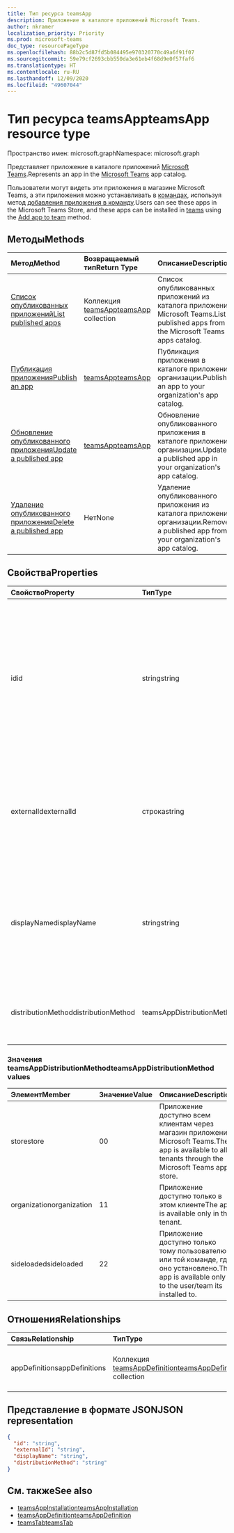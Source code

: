 ```yaml
---
title: Тип ресурса teamsApp
description: Приложение в каталоге приложений Microsoft Teams.
author: nkramer
localization_priority: Priority
ms.prod: microsoft-teams
doc_type: resourcePageType
ms.openlocfilehash: 88b2c5d87fd5b084495e970320770c49a6f91f07
ms.sourcegitcommit: 59e79cf2693cbb550da3e61eb4f68d9e0f57faf6
ms.translationtype: HT
ms.contentlocale: ru-RU
ms.lasthandoff: 12/09/2020
ms.locfileid: "49607044"
---
```

# <a name="teamsapp-resource-type"></a><span data-ttu-id="0343b-103">Тип ресурса teamsApp</span><span class="sxs-lookup"><span data-stu-id="0343b-103">teamsApp resource type</span></span>

<span data-ttu-id="0343b-104">Пространство имен: microsoft.graph</span><span class="sxs-lookup"><span data-stu-id="0343b-104">Namespace: microsoft.graph</span></span>

<span data-ttu-id="0343b-105">Представляет приложение в каталоге приложений [Microsoft Teams](teams-api-overview.md).</span><span class="sxs-lookup"><span data-stu-id="0343b-105">Represents an app in the [Microsoft Teams](teams-api-overview.md) app catalog.</span></span>

<span data-ttu-id="0343b-106">Пользователи могут видеть эти приложения в магазине Microsoft Teams, а эти приложения можно устанавливать в [командах](team.md), используя метод [добавления приложения в команду](../api/team-post-installedapps.md).</span><span class="sxs-lookup"><span data-stu-id="0343b-106">Users can see these apps in the Microsoft Teams Store, and these apps can be installed in [teams](team.md) using the [Add app to team](../api/team-post-installedapps.md) method.</span></span>

## <a name="methods"></a><span data-ttu-id="0343b-107">Методы</span><span class="sxs-lookup"><span data-stu-id="0343b-107">Methods</span></span>

| <span data-ttu-id="0343b-108">Метод</span><span class="sxs-lookup"><span data-stu-id="0343b-108">Method</span></span>       | <span data-ttu-id="0343b-109">Возвращаемый тип</span><span class="sxs-lookup"><span data-stu-id="0343b-109">Return Type</span></span>  |<span data-ttu-id="0343b-110">Описание</span><span class="sxs-lookup"><span data-stu-id="0343b-110">Description</span></span>|
|:---------------|:--------|:----------|
|[<span data-ttu-id="0343b-111">Список опубликованных приложений</span><span class="sxs-lookup"><span data-stu-id="0343b-111">List published apps</span></span>](../api/appcatalogs-list-teamsapps.md) | <span data-ttu-id="0343b-112">Коллекция [teamsApp](teamsapp.md)</span><span class="sxs-lookup"><span data-stu-id="0343b-112">[teamsApp](teamsapp.md) collection</span></span> | <span data-ttu-id="0343b-113">Список опубликованных приложений из каталога приложений Microsoft Teams.</span><span class="sxs-lookup"><span data-stu-id="0343b-113">List published apps from the Microsoft Teams apps catalog.</span></span>|
|[<span data-ttu-id="0343b-114">Публикация приложения</span><span class="sxs-lookup"><span data-stu-id="0343b-114">Publish an app</span></span>](../api/teamsapp-publish.md) | [<span data-ttu-id="0343b-115">teamsApp</span><span class="sxs-lookup"><span data-stu-id="0343b-115">teamsApp</span></span>](teamsapp.md) | <span data-ttu-id="0343b-116">Публикация приложения в каталоге приложений организации.</span><span class="sxs-lookup"><span data-stu-id="0343b-116">Publish an app to your organization's app catalog.</span></span>|
|[<span data-ttu-id="0343b-117">Обновление опубликованного приложения</span><span class="sxs-lookup"><span data-stu-id="0343b-117">Update a published app</span></span>](../api/teamsapp-update.md) | [<span data-ttu-id="0343b-118">teamsApp</span><span class="sxs-lookup"><span data-stu-id="0343b-118">teamsApp</span></span>](teamsapp.md) | <span data-ttu-id="0343b-119">Обновление опубликованного приложения в каталоге приложений организации.</span><span class="sxs-lookup"><span data-stu-id="0343b-119">Update a published app in your organization's app catalog.</span></span>|
|[<span data-ttu-id="0343b-120">Удаление опубликованного приложения</span><span class="sxs-lookup"><span data-stu-id="0343b-120">Delete a published app</span></span>](../api/teamsapp-delete.md) | <span data-ttu-id="0343b-121">Нет</span><span class="sxs-lookup"><span data-stu-id="0343b-121">None</span></span> | <span data-ttu-id="0343b-122">Удаление опубликованного приложения из каталога приложений организации.</span><span class="sxs-lookup"><span data-stu-id="0343b-122">Remove a published app from your organization's app catalog.</span></span>|

## <a name="properties"></a><span data-ttu-id="0343b-123">Свойства</span><span class="sxs-lookup"><span data-stu-id="0343b-123">Properties</span></span>

| <span data-ttu-id="0343b-124">Свойство</span><span class="sxs-lookup"><span data-stu-id="0343b-124">Property</span></span>            | <span data-ttu-id="0343b-125">Тип</span><span class="sxs-lookup"><span data-stu-id="0343b-125">Type</span></span>     | <span data-ttu-id="0343b-126">Описание</span><span class="sxs-lookup"><span data-stu-id="0343b-126">Description</span></span> |
|:------------------- |:-------- |:----------- |
| <span data-ttu-id="0343b-127">id</span><span class="sxs-lookup"><span data-stu-id="0343b-127">id</span></span>                  | <span data-ttu-id="0343b-128">string</span><span class="sxs-lookup"><span data-stu-id="0343b-128">string</span></span>   | <span data-ttu-id="0343b-129">Сгенерированный идентификатор приложения из каталога приложений (отличающийся от предоставленного разработчиком идентификатора в [ZIP-пакете приложения Microsoft Teams](/microsoftteams/platform/concepts/apps/apps-package).</span><span class="sxs-lookup"><span data-stu-id="0343b-129">The catalog app's generated app ID (different from the developer-provided ID in the [Microsoft Teams zip app package](/microsoftteams/platform/concepts/apps/apps-package).</span></span> |
| <span data-ttu-id="0343b-130">externalId</span><span class="sxs-lookup"><span data-stu-id="0343b-130">externalId</span></span>          | <span data-ttu-id="0343b-131">строка</span><span class="sxs-lookup"><span data-stu-id="0343b-131">string</span></span>   | <span data-ttu-id="0343b-132">Идентификатор каталога, предоставленный разработчиком приложения в [ZIP-пакете приложения Microsoft Teams](/microsoftteams/platform/concepts/apps/apps-package).</span><span class="sxs-lookup"><span data-stu-id="0343b-132">The ID of the catalog provided by the app developer in the [Microsoft Teams zip app package](/microsoftteams/platform/concepts/apps/apps-package).</span></span> |
| <span data-ttu-id="0343b-133">displayName</span><span class="sxs-lookup"><span data-stu-id="0343b-133">displayName</span></span>                | <span data-ttu-id="0343b-134">string</span><span class="sxs-lookup"><span data-stu-id="0343b-134">string</span></span>   | <span data-ttu-id="0343b-135">Название приложения каталога, предоставленное разработчиком приложения в [ZIP-пакете приложения Microsoft Teams](/microsoftteams/platform/concepts/apps/apps-package).</span><span class="sxs-lookup"><span data-stu-id="0343b-135">The name of the catalog app provided by the app developer in the [Microsoft Teams zip app package](/microsoftteams/platform/concepts/apps/apps-package).</span></span> |
| <span data-ttu-id="0343b-136">distributionMethod</span><span class="sxs-lookup"><span data-stu-id="0343b-136">distributionMethod</span></span>  | <span data-ttu-id="0343b-137">teamsAppDistributionMethod</span><span class="sxs-lookup"><span data-stu-id="0343b-137">teamsAppDistributionMethod</span></span>     | <span data-ttu-id="0343b-138">Метод распространения приложения.</span><span class="sxs-lookup"><span data-stu-id="0343b-138">The method of distribution for the app.</span></span> <span data-ttu-id="0343b-139">Только для чтения.</span><span class="sxs-lookup"><span data-stu-id="0343b-139">Read-only.</span></span>|

### <a name="teamsappdistributionmethod-values"></a><span data-ttu-id="0343b-140">Значения teamsAppDistributionMethod</span><span class="sxs-lookup"><span data-stu-id="0343b-140">teamsAppDistributionMethod values</span></span>

|<span data-ttu-id="0343b-141">Элемент</span><span class="sxs-lookup"><span data-stu-id="0343b-141">Member</span></span>|<span data-ttu-id="0343b-142">Значение</span><span class="sxs-lookup"><span data-stu-id="0343b-142">Value</span></span>|<span data-ttu-id="0343b-143">Описание</span><span class="sxs-lookup"><span data-stu-id="0343b-143">Description</span></span>|
|:---|:---|:---|
|<span data-ttu-id="0343b-144">store</span><span class="sxs-lookup"><span data-stu-id="0343b-144">store</span></span>|<span data-ttu-id="0343b-145">0</span><span class="sxs-lookup"><span data-stu-id="0343b-145">0</span></span>| <span data-ttu-id="0343b-146">Приложение доступно всем клиентам через магазин приложений Microsoft Teams.</span><span class="sxs-lookup"><span data-stu-id="0343b-146">The app is available to all tenants through the Microsoft Teams app store.</span></span>|
|<span data-ttu-id="0343b-147">organization</span><span class="sxs-lookup"><span data-stu-id="0343b-147">organization</span></span>|<span data-ttu-id="0343b-148">1</span><span class="sxs-lookup"><span data-stu-id="0343b-148">1</span></span>|<span data-ttu-id="0343b-149">Приложение доступно только в этом клиенте</span><span class="sxs-lookup"><span data-stu-id="0343b-149">The app is available only in this tenant.</span></span>|
|<span data-ttu-id="0343b-150">sideloaded</span><span class="sxs-lookup"><span data-stu-id="0343b-150">sideloaded</span></span>|<span data-ttu-id="0343b-151">2</span><span class="sxs-lookup"><span data-stu-id="0343b-151">2</span></span>|<span data-ttu-id="0343b-152">Приложение доступно только тому пользователю или той команде, где оно установлено.</span><span class="sxs-lookup"><span data-stu-id="0343b-152">The app is available only to the user/team its installed to.</span></span>|

## <a name="relationships"></a><span data-ttu-id="0343b-153">Отношения</span><span class="sxs-lookup"><span data-stu-id="0343b-153">Relationships</span></span>

| <span data-ttu-id="0343b-154">Связь</span><span class="sxs-lookup"><span data-stu-id="0343b-154">Relationship</span></span> | <span data-ttu-id="0343b-155">Тип</span><span class="sxs-lookup"><span data-stu-id="0343b-155">Type</span></span>   | <span data-ttu-id="0343b-156">Описание</span><span class="sxs-lookup"><span data-stu-id="0343b-156">Description</span></span> |
|:---------------|:--------|:----------|
|<span data-ttu-id="0343b-157">appDefinitions</span><span class="sxs-lookup"><span data-stu-id="0343b-157">appDefinitions</span></span>|<span data-ttu-id="0343b-158">Коллекция [teamsAppDefinition](teamsappdefinition.md)</span><span class="sxs-lookup"><span data-stu-id="0343b-158">[teamsAppDefinition](teamsappdefinition.md) collection</span></span>| <span data-ttu-id="0343b-159">Сведения о каждой версии приложения.</span><span class="sxs-lookup"><span data-stu-id="0343b-159">The details for each version of the app.</span></span> |

## <a name="json-representation"></a><span data-ttu-id="0343b-160">Представление в формате JSON</span><span class="sxs-lookup"><span data-stu-id="0343b-160">JSON representation</span></span>

<!-- {
  "blockType": "resource",
  "@odata.type": "microsoft.graph.teamsApp",
  "baseType": "microsoft.graph.entity"
}-->

```json
{
  "id": "string",
  "externalId": "string",
  "displayName": "string",
  "distributionMethod": "string"
}
```

## <a name="see-also"></a><span data-ttu-id="0343b-161">См. также</span><span class="sxs-lookup"><span data-stu-id="0343b-161">See also</span></span>

- [<span data-ttu-id="0343b-162">teamsAppInstallation</span><span class="sxs-lookup"><span data-stu-id="0343b-162">teamsAppInstallation</span></span>](teamsappinstallation.md)
- [<span data-ttu-id="0343b-163">teamsAppDefinition</span><span class="sxs-lookup"><span data-stu-id="0343b-163">teamsAppDefinition</span></span>](teamsappdefinition.md)
- [<span data-ttu-id="0343b-164">teamsTab</span><span class="sxs-lookup"><span data-stu-id="0343b-164">teamsTab</span></span>](../resources/teamstab.md)

<!-- uuid: 8fcb5dbc-d5aa-4681-8e31-b001d5168d79
2015-10-25 14:57:30 UTC -->
<!-- {
  "type": "#page.annotation",
  "description": "teamsApp resource",
  "keywords": "",
  "section": "documentation",
  "tocPath": ""
}-->


